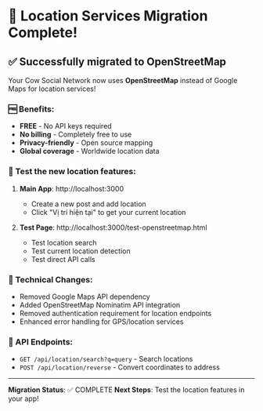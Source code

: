 # 🎉 Location Services Migration Complete!

## ✅ Successfully migrated to OpenStreetMap

Your Cow Social Network now uses **OpenStreetMap** instead of Google Maps for location services!

### 🆓 Benefits:
- **FREE** - No API keys required
- **No billing** - Completely free to use
- **Privacy-friendly** - Open source mapping
- **Global coverage** - Worldwide location data

### 🧪 Test the new location features:

1. **Main App**: http://localhost:3000
   - Create a new post and add location
   - Click "Vị trí hiện tại" to get your current location

2. **Test Page**: http://localhost:3000/test-openstreetmap.html
   - Test location search
   - Test current location detection
   - Test direct API calls

### 🔧 Technical Changes:
- Removed Google Maps API dependency
- Added OpenStreetMap Nominatim API integration
- Removed authentication requirement for location endpoints
- Enhanced error handling for GPS/location services

### 📍 API Endpoints:
- `GET /api/location/search?q=query` - Search locations
- `POST /api/location/reverse` - Convert coordinates to address

---

**Migration Status**: ✅ COMPLETE
**Next Steps**: Test the location features in your app!
